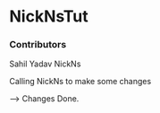 # NickNsTut

### Contributors

Sahil Yadav
NickNs

Calling NickNs to make some changes

--> Changes Done. 
